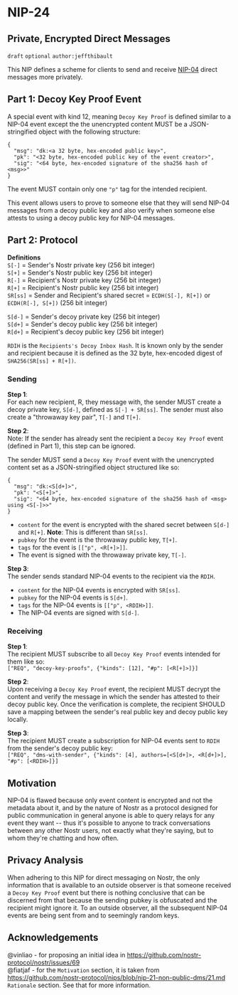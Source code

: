 NIP-24
======

Private, Encrypted Direct Messages
----------------------------------

`draft` `optional` `author:jeffthibault`

This NIP defines a scheme for clients to send and receive [NIP-04](https://github.com/nostr-protocol/nips/blob/master/04.md) direct messages more privately.

Part 1: Decoy Key Proof Event
-----------------------------

A special event with kind 12, meaning `Decoy Key Proof` is defined similar to a NIP-04 event except the the unencrypted content MUST be a JSON-stringified object with the following structure:
```
{
  "msg": "dk:<a 32 byte, hex-encoded public key>",
  "pk": "<32 byte, hex-encoded public key of the event creator>",
  "sig": "<64 byte, hex-encoded signature of the sha256 hash of <msg>>"
}
```

The event MUST contain only one `"p"` tag for the intended recipient.

This event allows users to prove to someone else that they will send NIP-04 messages from a decoy public key and also verify when someone else attests to using a decoy public key for NIP-04 messages.  

Part 2: Protocol
----------------

**Definitions**<br>
`S[-]` = Sender's Nostr private key (256 bit integer)<br>
`S[+]` = Sender's Nostr public key (256 bit integer)<br>
`R[-]` = Recipient's Nostr private key (256 bit integer)<br>
`R[+]` = Recipient's Nostr public key (256 bit integer)<br>
`SR[ss]` = Sender and Recipient's shared secret = `ECDH(S[-], R[+])` or `ECDH(R[-], S[+])` (256 bit integer)<br>

`S[d-]` = Sender's decoy private key (256 bit integer)<br>
`S[d+]` = Sender's decoy public key (256 bit integer)<br>
`R[d+]` = Recipient's decoy public key (256 bit integer)<br>

`RDIH` is the `Recipients's Decoy Inbox Hash`. It is known only by the sender and recipient because it is defined as the 32 byte, hex-encoded digest of `SHA256(SR[ss] + R[+])`.

### Sending

**Step 1**:<br>
For each new recipient, R, they message with, the sender MUST create a decoy private key, `S[d-]`, defined as `S[-] + SR[ss]`. The sender must also create a "throwaway key pair", `T[-]` and `T[+]`.

**Step 2**:<br>
Note: If the sender has already sent the recipient a `Decoy Key Proof` event (defined in Part 1), this step can be ignored.

The sender MUST send a `Decoy Key Proof` event with the unencrypted content set as a JSON-stringified object structured like so:
```
{
  "msg": "dk:<S[d+]>",
  "pk": "<S[+]>",
  "sig": "<64 byte, hex-encoded signature of the sha256 hash of <msg> using <S[-]>>"
}
```

- `content` for the event is encrypted with the shared secret between `S[d-]` and `R[+]`. **Note**: This is different than `SR[ss]`.<br>
- `pubkey` for the event is the throwaway public key, `T[+]`.<br>
- `tags` for the event is `[["p", <R[+]>]]`.<br>
- The event is signed with the throwaway private key, `T[-]`.<br>

**Step 3**:<br>
The sender sends standard NIP-04 events to the recipient via the `RDIH`.

- `content` for the NIP-04 events is encrypted with `SR[ss]`.<br>
- `pubkey` for the NIP-04 events is `S[d+]`.<br>
- `tags` for the NIP-04 events is `[["p", <RDIH>]]`.<br>
- The NIP-04 events are signed with `S[d-]`.<br>

### Receiving

**Step 1**:<br>
The recipient MUST subscribe to all `Decoy Key Proof` events intended for them like so:<br>
`["REQ", "decoy-key-proofs", {"kinds": [12], "#p": [<R[+]>]}]`

**Step 2**:<br>
Upon receiving a `Decoy Key Proof` event, the recipient MUST decrypt the content and verify the message in which the sender has attested to their decoy public key. Once the verification is complete, the recipient SHOULD save a mapping between the sender's real public key and decoy public key locally.

**Step 3**:<br>
The recipient MUST create a subscription for NIP-04 events sent to `RDIH` from the sender's decoy public key:<br>
`["REQ", "dms-with-sender", {"kinds": [4], authors=[<S[d+]>, <R[d+]>], "#p": [<RDIH>]}]`

Motivation
----------

NIP-04 is flawed because only event content is encrypted and not the metadata about it, and by the nature of Nostr as a protocol designed for public communication in general anyone is able to query relays for any event they want -- thus it's possible to anyone to track conversations between any other Nostr users, not exactly what they're saying, but to whom they're chatting and how often.

Privacy Analysis
----------------

When adhering to this NIP for direct messaging on Nostr, the only information that is available to an outside observer is that someone received a `Decoy Key Proof` event but there is nothing conclusive that can be discerned from that because the sending pubkey is obfuscated and the recipient might ignore it. To an outside observer, all the subsequent NIP-04 events are being sent from and to seemingly random keys.

Acknowledgements
----------------

@vinliao - for proposing an initial idea in https://github.com/nostr-protocol/nostr/issues/69<br>
@fiatjaf - for the `Motivation` section, it is taken from https://github.com/nostr-protocol/nips/blob/nip-21-non-public-dms/21.md `Rationale` section. See that for more information. 
